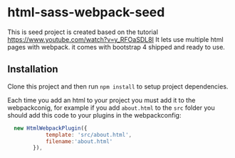 # html-sass-webpack-seed
This is seed project is created based on the tutorial https://www.youtube.com/watch?v=y_RFOaSDL8I
It lets use multiple html pages with webpack. it comes with bootstrap 4 shipped and ready to use.

## Installation


Clone this project and then run `npm install` to setup project dependencies.

Each time you add an html to your project you must add it to the webpackconig, for example if you add `about.html` to the `src` folder you should add this code to your plugins in the webpackconfig:

```javascript
  new HtmlWebpackPlugin({
            template: 'src/about.html',
            filename:'about.html'
        }),
```
